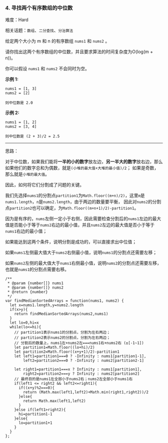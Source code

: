 ### 4. 寻找两个有序数组的中位数

难度：Hard

相关话题：`数组`、`二分查找`、`分治算法`

给定两个大小为 m 和 n 的有序数组 `nums1`  和 `nums2` 。



请你找出这两个有序数组的中位数，并且要求算法的时间复杂度为O(log(m + n))。



你可以假设 `nums1` 和 `nums2` 不会同时为空。



**示例 1:** 



```
nums1 = [1, 3]
nums2 = [2]

则中位数是 2.0
```


**示例 2:** 



```
nums1 = [1, 2]
nums2 = [3, 4]

则中位数是 (2 + 3)/2 = 2.5
```



-----

思路：

对于中位数，如果我们能将**一半的小的数字**放左边，**另一半大的数字**放右边，那么如果他们的数字总和为偶数，就是`(小堆的最大值+大堆的最小值)/2`；
如果是奇数，那么就是`小堆的最大值`。

因此，如何将它们分割成了问题的关键。

我们先选择`nums1`的分割点`partition1`为`Math.floor((m+n)/2)`，这里`m`是`nums1.length`，`n`是`nums2.length`，由于两边的数量要平衡，
因此对`nums2`的分割点`partition2`也可以确定，为`Math.floor((m+n+1)/2)-partition1`。

因为是有序的，`nums`左侧一定小于右侧，因此需要检查分割后的`nums1`左边的最大值是否能小于等于`nums2`右边的最小值，并且`nums2`左边的最大值是否小于等于`nums1`右边的最小值；

如果能达到这两个条件，说明分割是成功的，可以直接求出中位值；

如果`nums1`左侧最大值大于`nums2`右侧最小值，说明`nums1`的分割点还需要左移；

如果`nums2`左侧的最大值大于`nums1`右侧最小值，说明`nums2`的分割点还需要左移，也就是`nums1`的分割点需要右移。

```
/**
 * @param {number[]} nums1
 * @param {number[]} nums2
 * @return {number}
 */
var findMedianSortedArrays = function(nums1, nums2) {
  let x=nums1.length,y=nums2.length
  if(x>y){
    return findMedianSortedArrays(nums2,nums1)
  }
  let lo=0,hi=x
  while(lo<=hi){
    // partition1表示nums1的分割点，分割为左右两边；
    // partition2表示nums2的分割点，分割为左右两边；
    // 分割后的数量上，nums1左+nums2左===nums1右+nums2右 (±[-1~1])
    let partition1=Math.floor((lo+hi)/2)
    let partition2=Math.floor((x+y+1)/2)-partition1
    let left1=partition1===0 ? -Infinity : nums1[partition1-1],
        left2=partition2===0 ? -Infinity : nums2[partition2-1]
    
    let right1=partition1===x ? Infinity : nums1[partition1],
        right2=partition2===y ? Infinity : nums2[partition2]
    // 最终目的是nums1左全部小于nums2右；nums2左全部小于nums1右
    if(left1 <= right2 && left2<=right1){
      if((x+y)%2===0){
        return (Math.max(left1,left2)+Math.min(right1,right2))/2
      }else{
        return Math.max(left1,left2)
      }
    }else if(left1>right2){
      hi=partition1-1
    }else{
      lo=partition1+1
    }
  }
};
```

